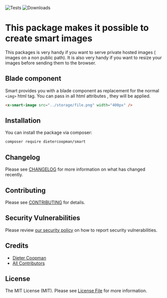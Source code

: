 ![Tests](https://github.com/dietercoopman/smart/workflows/run-tests/badge.svg)
![Downloads](https://img.shields.io/packagist/dt/dietercoopman/smart.svg?style=flat-square)

# This package makes it possible to create smart images

This packages is very handy if you want to serve private hosted images ( images on a non public path).  It is also very handy if you want to resize your images before sending them 
to the browser.

## Blade component

Smart provides you with a blade component as replacement for the normal `<img>` html tag.  You can pass in all html attributes , they will be applied. 

```html
<x-smart-image src="../storage/file.png" width="400px" />
```

## Installation

You can install the package via composer:

```bash
composer require dietercoopman/smart
```

## Changelog

Please see [CHANGELOG](CHANGELOG.md) for more information on what has changed recently.

## Contributing

Please see [CONTRIBUTING](.github/CONTRIBUTING.md) for details.

## Security Vulnerabilities

Please review [our security policy](../../security/policy) on how to report security vulnerabilities.

## Credits

- [Dieter Coopman](https://github.com/dietercoopman)
- [All Contributors](../../contributors)

## License

The MIT License (MIT). Please see [License File](LICENSE.md) for more information.
